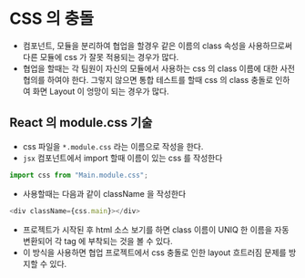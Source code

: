 # CSS 의 충돌

- 컴포넌트, 모듈을 분리하여 협업을 할경우 같은 이름의 class 속성을 사용하므로써 다른 모듈에 css 가 잘못 적용되는 경우가 많다.
- 협업을 할때는 각 팀원이 자신의 모듈에서 사용하는 css 의 class 이름에 대한 사전 협의를 하여야 한다. 그렇지 않으면 통합 테스트를 할때 css 의 class 충돌로 인하여 화면 Layout 이 엉망이 되는 경우가 많다.

## React 의 module.css 기술

- css 파일을 `*.module.css` 라는 이름으로 작성을 한다.
- `jsx` 컴포넌트에서 import 할때 이름이 있는 css 를 작성한다

```js
import css from "Main.module.css";
```

- 사용할때는 다음과 같이 className 을 작성한다

```js
<div className={css.main}></div>
```

- 프로젝트가 시작된 후 html 소스 보기를 하면 class 이름이 UNIQ 한 이름을 자동 변환되어 각 tag 에 부착되는 것을 볼 수 있다.
- 이 방식을 사용하면 협업 프로젝트에서 css 충돌로 인한 layout 흐트러짐 문제를 방지할 수 있다.
